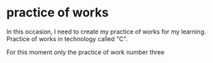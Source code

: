 # practice of works
In this occasion, I need to create my practice of works for my learning. Practice of works in technology called "C".


For this moment only the practice of work number three

